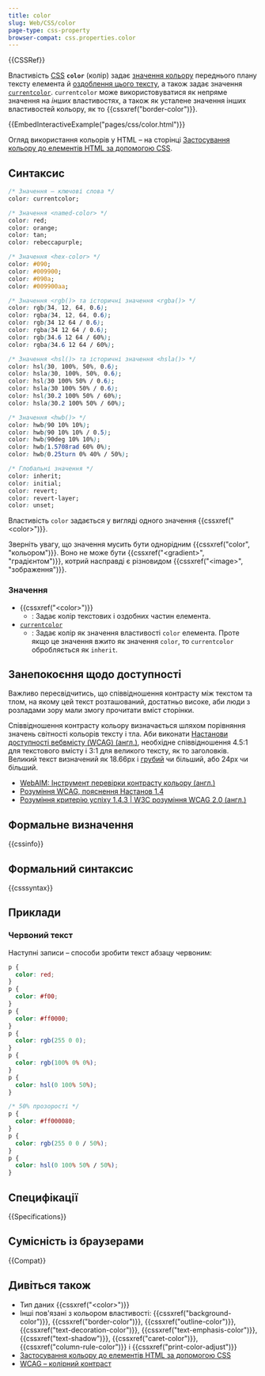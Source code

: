 ```yaml
---
title: color
slug: Web/CSS/color
page-type: css-property
browser-compat: css.properties.color
---
```


{{CSSRef}}

Властивість [CSS](/uk/docs/Web/CSS) **`color`** (колір) задає [значення кольору](/uk/docs/Web/CSS/color_value) переднього плану тексту елемента й [оздоблення цього тексту](/uk/docs/Web/CSS/text-decoration), а також задає значення [`currentcolor`](/uk/docs/Web/CSS/color_value#kliuchove-slovo-currentcolor). `currentcolor` може використовуватися як непряме значення на _інших_ властивостях, а також як усталене значення інших властивостей кольору, як то {{cssxref("border-color")}}.

{{EmbedInteractiveExample("pages/css/color.html")}}

Огляд використання кольорів у HTML – на сторінці [Застосування кольору до елементів HTML за допомогою CSS](/uk/docs/Web/CSS/CSS_colors/Applying_color).

## Синтаксис

```css
/* Значення – ключові слова */
color: currentcolor;

/* Значення <named-color> */
color: red;
color: orange;
color: tan;
color: rebeccapurple;

/* Значення <hex-color> */
color: #090;
color: #009900;
color: #090a;
color: #009900aa;

/* Значення <rgb()> та історичні значення <rgba()> */
color: rgb(34, 12, 64, 0.6);
color: rgba(34, 12, 64, 0.6);
color: rgb(34 12 64 / 0.6);
color: rgba(34 12 64 / 0.6);
color: rgb(34.6 12 64 / 60%);
color: rgba(34.6 12 64 / 60%);

/* Значення <hsl()> та історичні значення <hsla()> */
color: hsl(30, 100%, 50%, 0.6);
color: hsla(30, 100%, 50%, 0.6);
color: hsl(30 100% 50% / 0.6);
color: hsla(30 100% 50% / 0.6);
color: hsl(30.2 100% 50% / 60%);
color: hsla(30.2 100% 50% / 60%);

/* Значення <hwb()> */
color: hwb(90 10% 10%);
color: hwb(90 10% 10% / 0.5);
color: hwb(90deg 10% 10%);
color: hwb(1.5708rad 60% 0%);
color: hwb(0.25turn 0% 40% / 50%);

/* Глобальні значення */
color: inherit;
color: initial;
color: revert;
color: revert-layer;
color: unset;
```

Властивість `color` задається у вигляді одного значення {{cssxref("&lt;color&gt;")}}.

Зверніть увагу, що значення мусить бути однорідним {{cssxref("color", "кольором")}}. Воно не може бути {{cssxref("&lt;gradient&gt;", "градієнтом")}}, котрий насправді є різновидом {{cssxref("&lt;image&gt;", "зображення")}}.

### Значення

- {{cssxref("&lt;color&gt;")}}
  - : Задає колір текстових і оздобних частин елемента.
- [`currentcolor`](/uk/docs/Web/CSS/color_value#kliuchove-slovo-currentcolor)
  - : Задає колір як значення властивості `color` елемента. Проте якщо це значення вжито як значення `color`, то `currentcolor` обробляється як `inherit`.

## Занепокоєння щодо доступності

Важливо пересвідчитись, що співвідношення контрасту між текстом та тлом, на якому цей текст розташований, достатньо високе, аби люди з розладами зору мали змогу прочитати вміст сторінки.

Співвідношення контрасту кольору визначається шляхом порівняння значень світності кольорів тексту і тла. Аби виконати [Настанови доступності вебвмісту (WCAG) (англ.)](https://www.w3.org/WAI/standards-guidelines/wcag/), необхідне співвідношення 4.5:1 для текстового вмісту і 3:1 для великого тексту, як то заголовків. Великий текст визначений як 18.66px і [грубий](/uk/docs/Web/CSS/font-weight) чи більший, або 24px чи більший.

- [WebAIM: Інструмент перевірки контрасту кольору (англ.)](https://webaim.org/resources/contrastchecker/)
- [Розуміння WCAG, пояснення Настанов 1.4](/uk/docs/Web/Accessibility/Understanding_WCAG/Perceivable#guideline_1.4_make_it_easier_for_users_to_see_and_hear_content_including_separating_foreground_from_background)
- [Розуміння критерію успіху 1.4.3 | W3C розуміння WCAG 2.0 (англ.)](https://www.w3.org/TR/UNDERSTANDING-WCAG20/visual-audio-contrast-contrast.html)

## Формальне визначення

{{cssinfo}}

## Формальний синтаксис

{{csssyntax}}

## Приклади

### Червоний текст

Наступні записи – способи зробити текст абзацу червоним:

```css
p {
  color: red;
}
p {
  color: #f00;
}
p {
  color: #ff0000;
}
p {
  color: rgb(255 0 0);
}
p {
  color: rgb(100% 0% 0%);
}
p {
  color: hsl(0 100% 50%);
}

/* 50% прозорості */
p {
  color: #ff000080;
}
p {
  color: rgb(255 0 0 / 50%);
}
p {
  color: hsl(0 100% 50% / 50%);
}
```

## Специфікації

{{Specifications}}

## Сумісність із браузерами

{{Compat}}

## Дивіться також

- Тип даних {{cssxref("&lt;color&gt;")}}
- Інші пов'язані з кольором властивості: {{cssxref("background-color")}}, {{cssxref("border-color")}}, {{cssxref("outline-color")}}, {{cssxref("text-decoration-color")}}, {{cssxref("text-emphasis-color")}}, {{cssxref("text-shadow")}}, {{cssxref("caret-color")}}, {{cssxref("column-rule-color")}} і {{cssxref("print-color-adjust")}}
- [Застосування кольору до елементів HTML за допомогою CSS](/uk/docs/Web/CSS/CSS_colors/Applying_color)
- [WCAG – колірний контраст](/uk/docs/Web/Accessibility/Understanding_WCAG/Perceivable/Color_contrast)
